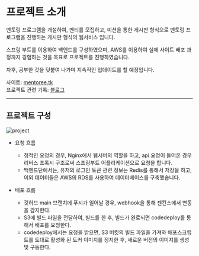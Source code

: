# 프로젝트 소개
멘토링 프로그램을 개설하여, 멘티를 모집하고, 미션을 통한 게시판 형식으로 멘토링 프로그램을 진행하는 게시판 형식의 웹서비스 입니다.    

스프링 부트를 이용하여 백엔드를 구성하였으며, AWS를 이용하여 실제 사이트 배포 과정까지 경험하는 것을 목표로 프로젝트를 진행하였습니다.

차후, 공부한 것을 덧붙여 나가며 지속적인 업데이트를 할 예정입니다.

사이트: [mentoree.tk](https://mentoree.tk)    
프로젝트 관련 기록: [블로그](https://devcabinet.tistory.com/)    

---

## 프로젝트 구성

![project](https://user-images.githubusercontent.com/65437310/220124700-eb043b2d-7e4e-4421-b3f3-6bccd07a35e7.png)

* 요청 흐름
  + 정적인 요청의 경우, Nginx에서 웹서버의 역할을 하고, api 요청이 들어온 경우 리버스 프록시 구조로써 스프링부트 어플리케이션으로 요청을 합니다.    
  + 백엔드단에서는, 유저의 로그인 토큰 관련 정보는 Redis를 통해서 저장을 하고, 이외 데이터들은 AWS의 RDS를 사용하여 데이터베이스를 구축했습니다.    
    
* 배포 흐름
  + 깃허브 main 브랜치에 푸시가 일어날 경우, webhook을 통해 젠킨스에서 변동을 감지한다.
  + S3에 빌드 파일을 전달하여, 빌드를 한 후, 빌드가 완료되면 codedeploy를 통해서 배포를 요청한다.
  + codedeploy에서는 요청을 받으면, S3 버킷의 빌드 파일을 가져와 배포스크립트를 토대로 활성화 된 도커 이미지를 정지한 후, 새로운 버전의 이미지를 생성 및 구동한다.
  
